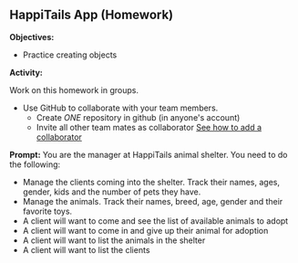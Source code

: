 ## HappiTails App (Homework)

**Objectives:**

* Practice creating objects

**Activity:**

Work on this homework in groups.
* Use GitHub to collaborate with your team members.
  * Create *ONE* repository in github (in anyone's account)
  * Invite all other team mates as collaborator
    [See how to add a collaborator](https://help.github.com/articles/how-do-i-add-a-collaborator)

**Prompt:**
You are the manager at HappiTails animal shelter. You need to do the following:
* Manage the clients coming into the shelter. Track their names, ages, gender, kids and the number of pets they have.
* Manage the animals. Track their names, breed, age, gender and their favorite toys.
* A client will want to come and see the list of available animals to adopt
* A client will want to come in and give up their animal for adoption
* A client will want to list the animals in the shelter
* A client will want to list the clients
